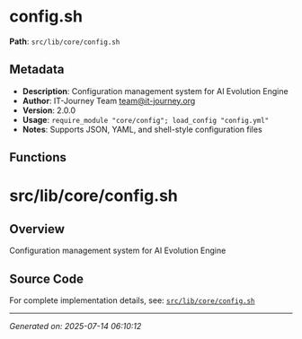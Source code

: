 # config.sh

**Path**: `src/lib/core/config.sh`

## Metadata

- **Description**: Configuration management system for AI Evolution Engine
- **Author**: IT-Journey Team <team@it-journey.org>
- **Version**: 2.0.0
- **Usage**: `require_module "core/config"; load_config "config.yml"`
- **Notes**: Supports JSON, YAML, and shell-style configuration files

## Functions

# src/lib/core/config.sh

## Overview

Configuration management system for AI Evolution Engine


## Source Code

For complete implementation details, see: [`src/lib/core/config.sh`](../../src/lib/core/config.sh)

---
*Generated on: 2025-07-14 06:10:12*
